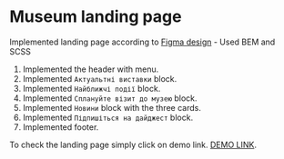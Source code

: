 # Museum landing page
Implemented landing page according to [Figma design](https://www.figma.com/file/HL3XGt5ZatvJoYBhOaWY5x/museum-prototype?node-id=323%3A1957) - Used BEM and SCSS

1. Implemented the header with menu.
2. Implemented `Актуальтні виставки` block.
3. Implemented `Найближчі події` block.
4. Implemented `Сплануйте візит до музею` block.
5. Implemented `Новини` block with the three cards.
6. Implemented `Підпишіться на дайджест` block.
7. Implemented footer.

To check the landing page simply click on demo link.
  [DEMO LINK](https://nikitaovch99.github.io/Museum_landing/).

